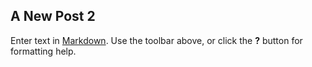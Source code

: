 ## A New Post 2
Enter text in [Markdown](http://daringfireball.net/projects/markdown/). Use the toolbar above, or click the **?** button for formatting help.
